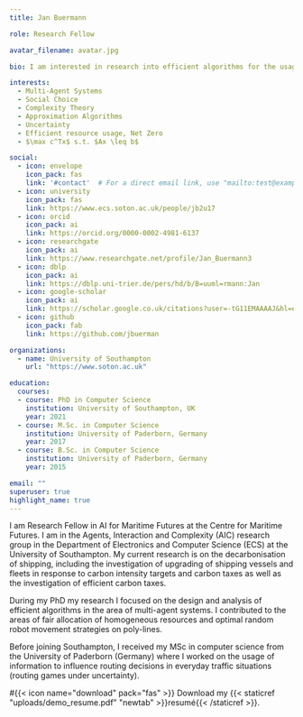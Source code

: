 ```yaml
---
title: Jan Buermann

role: Research Fellow

avatar_filename: avatar.jpg

bio: I am interested in research into efficient algorithms for the usage of resources under uncertainty.

interests:
  - Multi-Agent Systems
  - Social Choice
  - Complexity Theory
  - Approximation Algorithms
  - Uncertainty
  - Efficient resource usage, Net Zero
  - $\max c^Tx$ s.t. $Ax \leq b$

social:
  - icon: envelope
    icon_pack: fas
    link: '#contact'  # For a direct email link, use "mailto:test@example.org".
  - icon: university
    icon_pack: fas
    link: https://www.ecs.soton.ac.uk/people/jb2u17
  - icon: orcid
    icon_pack: ai
    link: https://orcid.org/0000-0002-4981-6137
  - icon: researchgate
    icon_pack: ai
    link: https://www.researchgate.net/profile/Jan_Buermann3
  - icon: dblp
    icon_pack: ai
    link: https://dblp.uni-trier.de/pers/hd/b/B=uuml=rmann:Jan
  - icon: google-scholar
    icon_pack: ai
    link: https://scholar.google.co.uk/citations?user=-tG11EMAAAAJ&hl=en
  - icon: github
    icon_pack: fab
    link: https://github.com/jbuerman

organizations:
  - name: University of Southampton
    url: "https://www.soton.ac.uk"

education:
  courses:
  - course: PhD in Computer Science
    institution: University of Southampton, UK
    year: 2021
  - course: M.Sc. in Computer Science
    institution: University of Paderborn, Germany
    year: 2017
  - course: B.Sc. in Computer Science
    institution: University of Paderborn, Germany
    year: 2015

email: ""
superuser: true
highlight_name: true
---
```


I am Research Fellow in AI for Maritime Futures at the Centre for Maritime Futures. I am in the Agents, Interaction and Complexity (AIC) research group in the Department of Electronics and Computer Science (ECS) at the University of Southampton. My current research is on the decarbonisation of shipping, including the investigation of upgrading of shipping vessels and fleets in response to carbon intensity targets and carbon taxes as well as the investigation of efficient carbon taxes.

During my PhD my research I focused on the design and analysis of efficient algorithms in the area of multi-agent systems. I contributed to the areas of fair allocation of homogeneous resources and optimal random robot movement strategies on poly-lines.

Before joining Southampton, I received my MSc in computer science from the University of Paderborn (Germany) where I worked on the usage of information to influence routing decisions in everyday traffic situations (routing games under uncertainty).

#{{< icon name="download" pack="fas" >}} Download my {{< staticref "uploads/demo_resume.pdf" "newtab" >}}resumé{{< /staticref >}}.
